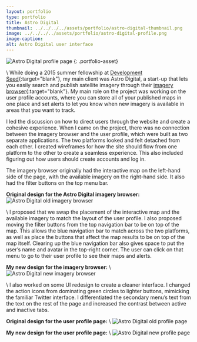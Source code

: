 ```yaml
---
layout: portfolio
type: portfolio
title: Astro Digital
thumbnail: ../../../../assets/portfolio/astro-digital-thumbnail.png
image: ../../../../assets/portfolio/astro-digital-profile.png
image-caption:
alt: Astro Digital user interface
---
```

![Astro Digital profile page]({{page.image}})
{: .portfolio-asset}

\\
While doing a 2015 summer fellowship at [Development Seed](http://www.developmentseed.org){:target="blank"}, my main client was Astro Digital, a start-up that lets you easily search and publish satellite imagery through their [imagery browser](https://fetch.astrodigital.com/){:target="blank"}. My main role on the project was working on the user profile accounts, where you can store all of your published maps in one place and set alerts to let you know when new imagery is available in areas that you want to track.

I led the discussion on how to direct users through the website and create a cohesive experience. When I came on the project, there was no connection between the imagery browser and the user profile, which were built as two separate applications. The two platforms looked and felt detached from each other. I created wireframes for how the site should flow from one platform to the other to create a seamless experience. This also included figuring out how users should create accounts and log in.

The imagery browser originally had the interactive map on the left-hand side of the page, with the available imagery on the right-hand side. It also had the filter buttons on the top menu bar.

**Original design for the Astro Digital imagery browser:**
![Astro Digital old imagery browser](../../../../assets/portfolio/astro-digital-fetch-old.png)

\\
I proposed that we swap the placement of the interactive map and the available imagery to match the layout of the user profile. I also proposed moving the filter buttons from the top navigation bar to be on top of the map. This allows the blue navigation bar to match across the two platforms, as well as place the buttons that affect the map results to be on top of the map itself. Clearing up the blue navigation bar also gives space to put the user’s name and avatar in the top-right corner. The user can click on that menu to go to their user profile to see their maps and alerts.

**My new design for the imagery browser:**
\\
![Astro Digital new imagery browser](../../../../assets/portfolio/astro-digital-fetch-new.png)

\\
I also worked on some UI redesign to create a cleaner interface. I changed the action icons from dominating green circles to lighter buttons, mimicking the familiar Twitter interface. I differentiated the secondary menu’s text from the text on the rest of the page and increased the contrast between active and inactive tabs.

**Original design for the user profile page:**
\\
![Astro Digital old profile page](../../../../assets/portfolio/astro-digital-profile-ui-old.png)

**My new design for the user profile page:**
\\
![Astro Digital new profile page](../../../../assets/portfolio/astro-digital-profile-ui-new.png)
